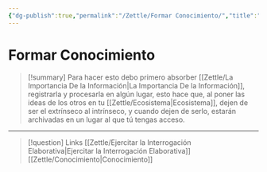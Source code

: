 ```yaml
---
{"dg-publish":true,"permalink":"/Zettle/Formar Conocimiento/","title":"Formar Conocimiento","updated":"2023-11-20T19:24:35.287-05:00"}
---
```



# Formar Conocimiento

> [!summary] 
> Para hacer esto debo primero absorber [[Zettle/La Importancia De la Información\|La Importancia De la Información]], registrarla y procesarla en algún lugar, esto hace que, al poner las ideas de los otros en tu [[Zettle/Ecosistema\|Ecosistema]], dejen de ser el extrínseco al intrínseco, y cuando dejen de serlo, estarán archivadas en un lugar al que tú tengas acceso.

- - - 
> [!question] Links
> [[Zettle/Ejercitar la Interrogación Elaborativa\|Ejercitar la Interrogación Elaborativa]]
> [[Zettle/Conocimiento\|Conocimiento]]
